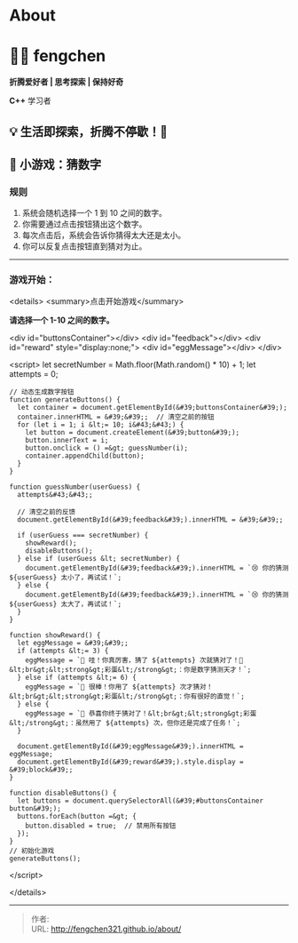 # About


# 👨‍💻 fengchen

**折腾爱好者 | 思考探索 | 保持好奇**

**C&#43;&#43;** 学习者

## 💡 生活即探索，折腾不停歇！🚀

## 🎲 小游戏：猜数字
### 规则
1. 系统会随机选择一个 1 到 10 之间的数字。
2. 你需要通过点击按钮猜出这个数字。
3. 每次点击后，系统会告诉你猜得太大还是太小。
4. 你可以反复点击按钮直到猜对为止。

---

### 游戏开始：
&lt;details&gt;
  &lt;summary&gt;点击开始游戏&lt;/summary&gt;

  **请选择一个 1-10 之间的数字。**

  &lt;div id=&#34;buttonsContainer&#34;&gt;&lt;/div&gt;
  &lt;div id=&#34;feedback&#34;&gt;&lt;/div&gt;
  &lt;div id=&#34;reward&#34; style=&#34;display:none;&#34;&gt;
    &lt;div id=&#34;eggMessage&#34;&gt;&lt;/div&gt;
  &lt;/div&gt;

  &lt;script&gt;
    let secretNumber = Math.floor(Math.random() * 10) &#43; 1;
    let attempts = 0;

    // 动态生成数字按钮
    function generateButtons() {
      let container = document.getElementById(&#39;buttonsContainer&#39;);
      container.innerHTML = &#39;&#39;;  // 清空之前的按钮
      for (let i = 1; i &lt;= 10; i&#43;&#43;) {
        let button = document.createElement(&#39;button&#39;);
        button.innerText = i;
        button.onclick = () =&gt; guessNumber(i);
        container.appendChild(button);
      }
    }

    function guessNumber(userGuess) {
      attempts&#43;&#43;;

      // 清空之前的反馈
      document.getElementById(&#39;feedback&#39;).innerHTML = &#39;&#39;;

      if (userGuess === secretNumber) {
        showReward();
        disableButtons();
      } else if (userGuess &lt; secretNumber) {
        document.getElementById(&#39;feedback&#39;).innerHTML = `😢 你的猜测 ${userGuess} 太小了，再试试！`;
      } else {
        document.getElementById(&#39;feedback&#39;).innerHTML = `😢 你的猜测 ${userGuess} 太大了，再试试！`;
      }
    }

    function showReward() {
      let eggMessage = &#39;&#39;;
      if (attempts &lt;= 3) {
        eggMessage = `🎉 哇！你真厉害，猜了 ${attempts} 次就猜对了！🎉&lt;br&gt;&lt;strong&gt;彩蛋&lt;/strong&gt;：你是数字猜测天才！`;
      } else if (attempts &lt;= 6) {
        eggMessage = `🎉 很棒！你用了 ${attempts} 次才猜对！&lt;br&gt;&lt;strong&gt;彩蛋&lt;/strong&gt;：你有很好的直觉！`;
      } else {
        eggMessage = `🎉 恭喜你终于猜对了！&lt;br&gt;&lt;strong&gt;彩蛋&lt;/strong&gt;：虽然用了 ${attempts} 次，但你还是完成了任务！`;
      }

      document.getElementById(&#39;eggMessage&#39;).innerHTML = eggMessage;
      document.getElementById(&#39;reward&#39;).style.display = &#39;block&#39;;
    }

    function disableButtons() {
      let buttons = document.querySelectorAll(&#39;#buttonsContainer button&#39;);
      buttons.forEach(button =&gt; {
        button.disabled = true;  // 禁用所有按钮
      });
    }
    // 初始化游戏
    generateButtons();
  &lt;/script&gt;

&lt;/details&gt;

---

> 作者:   
> URL: http://fengchen321.github.io/about/  

